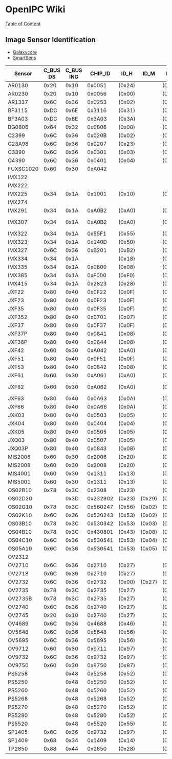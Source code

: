 # OpenIPC Wiki
[Table of Content](../README.md)

Image Sensor Identification
---------------------------
- [Galaxycore](hardware/galaxycore/sensor.md)
- [SmartSens](hardware/smartsens/sensor.md)

| Sensor    | C_BUS DS | C_BUS ING | CHIP_ID  | ID_H   | ID_M   | ID_L   |   FPS |    W |    H |   Wa |   Ha |    Size |  Pixel | Technology                    | Manuf.  | References                                                                                                                                                                                                                                                                                           |
|-----------|----------|-----------|----------|--------|--------|--------|------:|-----:|-----:|-----:|-----:|--------:|-------:|-------------------------------|---------|------------------------------------------------------------------------------------------------------------------------------------------------------------------------------------------------------------------------------------------------------------------------------------------------------|
| AR0130    | 0x20     | 0x10      | 0x0051   | (0x24) |        | (0x02) |  5~60 | 1650 | 1212 | 1280 |  960 |  1/3.0" | 3.75µm |                               |         | [T20](https://github.com/themactep/openingenic/blob/master/kernel/sensors/t20/ar0130/ar0130.c)                                                                                                                                                                                                       |
| AR0230    | 0x20     | 0x10      | 0x0056   | (0x00) |        | (0x56) |  5~60 | 1944 | 1116 | 1928 | 1088 |  1/2.7" | 3.00µm |                               |         | [T20](https://github.com/themactep/openingenic/blob/master/kernel/sensors/t20/ar0230/ar0230.c)                                                                                                                                                                                                       |
| AR1337    | 0x6C     | 0x36      | 0x0253   | (0x02) |        | (0x53) |  5~60 | 1920 | 1080 | 4208 | 3102 |  1/3.2" | 1.10µm |                               |         |                                                                                                                                                                                                                                                                                                      |
| BF3115    | 0xDC     | 0x6E      | 0x3116   | (0x31) |        | (0x16) |    60 | 1293 |  733 | 1980 |  750 |  1/3.0" | 4.20µm |                               |         | [T20](https://github.com/themactep/openingenic/blob/master/kernel/sensors/t20/bf3115/bf3115.c)                                                                                                                                                                                                       |         
| BF3A03    | 0xDC     | 0x6E      | 0x3A03   | (0x3A) |        | (0x03) | 10~25 |  816 |  510 |      |      |         |        |                               |         |                                                                                                                                                                                                                                                                                                      |
| BG0806    | 0x64     | 0x32      | 0x0806   | (0x08) |        | (0x06) |  5~30 | 2222 | 1350 |      |      |         |        |                               |         | [T20](https://github.com/themactep/openingenic/blob/master/kernel/sensors/t20/bg0806/bg0806.c), [T30](https://github.com/themactep/openingenic/blob/master/kernel/sensors/t30/bg0806/bg0806.c)                                                                                                       |
| C2399     | 0x6C     | 0x36      | 0x020B   | (0x02) |        | (0x0B) |  5~30 | 1920 | 1080 |      |      |         |        |                               |         |                                                                                                                                                                                                                                                                                                      |
| C23A98    | 0x6C     | 0x36      | 0x0207   | (0x23) |        | (0x98) |  5~30 | 2270 | 1324 |      |      |         |        |                               |         |                                                                                                                                                                                                                                                                                                      |
| C3390     | 0x6C     | 0x36      | 0x0301   | (0x03) |        | (0x01) |  5~30 | 2560 | 1440 |      |      |         |        |                               |         |                                                                                                                                                                                                                                                                                                      |
| C4390     | 0x6C     | 0x36      | 0x0401   | (0x04) |        | (0x01) |  5~30 | 2856 | 1766 |      |      |         |        |                               |         |                                                                                                                                                                                                                                                                                                      |
| FUXSC1020 | 0x60     | 0x30      | 0xA042   |        |        |        |  5~25 | 1980 |  750 |      |      |         |        |                               |         | [T20](https://github.com/themactep/openingenic/blob/master/kernel/sensors/t20/fuxsc1020/fuxsc1020.c), [T30](https://github.com/themactep/openingenic/blob/master/kernel/sensors/t30/fuxsc1020/fuxsc1020.c)                                                                                           |
| IMX122    |          |           |          |        |        |        |       |      |      |      |      |         |        |                               |         |                                                                                                                                                                                                                                                                                                      |
| IMX222    |          |           |          |        |        |        |       |      |      |      |      |         |        |                               |         |                                                                                                                                                                                                                                                                                                      |
| IMX225    | 0x34     | 0x1A      | 0x1001   | (0x10) |        | (0x01) | 10~30 | 1305 |  977 |      |      |         |        |                               |         | [T20](https://github.com/themactep/openingenic/blob/master/kernel/sensors/t20/imx225/imx225.c)                                                                                                                                                                                                       |
| IMX274    |          |           |          |        |        |        |       |      |      |      |      |         |        |                               |         |                                                                                                                                                                                                                                                                                                      |
| IMX291    | 0x34     | 0x1A      | 0xA0B2   | (0xA0) |        | (0xB2) | 15~30 | 2640 | 1125 |      |      |         |        |                               |         | [T20](https://github.com/themactep/openingenic/blob/master/kernel/sensors/t20/imx291/imx291.c), [T30](https://github.com/themactep/openingenic/blob/master/kernel/sensors/t30/imx291/imx291.c)                                                                                                       |
| IMX307    | 0x34     | 0x1A      | 0xA0B2   | (0xA0) |        | (0xB2) | 10~30 | 2200 | 1125 |      |      |         |        |                               |         | [T30](https://github.com/themactep/openingenic/blob/master/kernel/sensors/t30/imx307/imx307.c), [T31](https://github.com/themactep/openingenic/blob/master/kernel/sensors/t31/imx307/imx307.c), [T40](https://github.com/themactep/openingenic/blob/master/kernel/sensors/t40/imx307/imx307.c)       |
| IMX322    | 0x34     | 0x1A      | 0x55F1   | (0x55) |        | (0xEC) |  5~30 | 1984 | 1125 |      |      |         |        |                               |         | [T20](https://github.com/themactep/openingenic/blob/master/kernel/sensors/t20/imx322/imx322.c)                                                                                                                                                                                                       |
| IMX323    | 0x34     | 0x1A      | 0x140D   | (0x50) |        | (0x00) |  5~30 | 2200 | 1350 |      |      |         |        |                               |         | [T20](https://github.com/themactep/openingenic/blob/master/kernel/sensors/t20/imx323/imx323.c), [T30](https://github.com/themactep/openingenic/blob/master/kernel/sensors/t30/imx323/imx323.c)                                                                                                       |
| IMX327    | 0x6C     | 0x36      | 0xB201   | (0xB2) |        | (0x01) |  5~25 | 2136 | 2781 |      |      |         |        |                               |         | [T30](https://github.com/themactep/openingenic/blob/master/kernel/sensors/t30/imx327/imx327.c)                                                                                                                                                                                                       |
| IMX334    | 0x34     | 0x1A      |          | (0x18) |        | (0x08) |    30 | 2250 | 1100 |      |      |         |        |                               |         | [T40](https://github.com/themactep/openingenic/blob/master/kernel/sensors/t40/imx334/imx334.c)                                                                                                                                                                                                       |
| IMX335    | 0x34     | 0x1A      | 0x0800   | (0x08) |        | (0x00) |  5~25 | 1200 | 4125 |      |      |         |        |                               |         | [T30](https://github.com/themactep/openingenic/blob/master/kernel/sensors/t30/imx335/imx335.c), [T40](https://github.com/themactep/openingenic/blob/master/kernel/sensors/t40/imx335/imx335.c)                                                                                                       |
| IMX385    | 0x34     | 0x1A      | 0xF000   | (0xF0) |        | (0x00) |  5~30 | 2200 | 1125 |      |      |         |        |                               |         | [T30](https://github.com/themactep/openingenic/blob/master/kernel/sensors/t30/imx385/imx385.c)                                                                                                                                                                                                       |
| IMX415    | 0x34     | 0x1A      | 0x2823   | (0x28) |        | (0x23) |    30 | 3865 | 2191 |      |      |         |        |                               |         | [T40](https://github.com/themactep/openingenic/blob/master/kernel/sensors/t40/imx415/imx415.c)                                                                                                                                                                                                       | 
| JXF22     | 0x80     | 0x40      | 0x0F22   | (0x0F) |        | (0x22) |  5~30 | 2400 | 1350 |      |      |         |        |                               |         | [T20](https://github.com/themactep/openingenic/blob/master/kernel/sensors/t20/jxf22/jxf22.c), [T30](https://github.com/themactep/openingenic/blob/master/kernel/sensors/t30/jxf22/jxf22.c)                                                                                                           |
| JXF23     | 0x80     | 0x40      | 0x0F23   | (0x0F) |        | (0x23) |  5~30 | 2560 | 1350 |      |      |         |        |                               |         | [T20](https://github.com/themactep/openingenic/blob/master/kernel/sensors/t20/jxf23/jxf23.c), [T30](https://github.com/themactep/openingenic/blob/master/kernel/sensors/t30/jxf23/jxf23.c)                                                                                                           |
| JXF35     | 0x80     | 0x40      | 0x0F35   | (0x0F) |        | (0x35) |  5~30 | 2560 | 1350 |      |      |         |        |                               |         |                                                                                                                                                                                                                                                                                                      |
| JXF352    | 0x80     | 0x40      | 0x0701   | (0x07) |        | (0x01) |  5~30 | 1920 | 1080 |      |      |         |        |                               |         |                                                                                                                                                                                                                                                                                                      |
| JXF37     | 0x80     | 0x40      | 0x0F37   | (0x0F) |        | (0x37) |  5~30 | 2400 | 1440 |      |      |         |        |                               |         | [T31](https://github.com/themactep/openingenic/blob/master/kernel/sensors/t31/jxf37/jxf37.c)                                                                                                                                                                                                         |
| JXF37P    | 0x80     | 0x40      | 0x0841   | (0x08) |        | (0x41) |  5~30 | 1920 | 1080 |      |      |         |        |                               |         |                                                                                                                                                                                                                                                                                                      |
| JXF38P    | 0x80     | 0x40      | 0x0844   | (0x08) |        | (0x44) |  5~15 | 2560 | 2250 |      |      |         |        |                               |         |                                                                                                                                                                                                                                                                                                      |
| JXF42     | 0x60     | 0x30      | 0xA042   | (0xA0) |        | (0x42) |  5~30 | 1920 | 1080 |      |      |         |        |                               |         | [T20](https://github.com/themactep/openingenic/blob/master/kernel/sensors/t20/jxh42/jxh42.c)                                                                                                                                                                                                         |
| JXF51     | 0x80     | 0x40      | 0x0F51   | (0x0F) |        | (0x51) |  5~30 | 1920 | 1080 |      |      |         |        |                               |         |                                                                                                                                                                                                                                                                                                      |
| JXF53     | 0x80     | 0x40      | 0x0842   | (0x08) |        | (0x42) |  5~30 | 1920 | 1080 |      |      |         |        |                               |         |                                                                                                                                                                                                                                                                                                      |
| JXF61     | 0x60     | 0x30      | 0xA061   | (0xA0) |        | (0x42) |  5~30 | 1600 |  900 |      |      |         |        |                               |         | [T20](https://github.com/themactep/openingenic/blob/master/kernel/sensors/t20/jxh61/jxh61.c)                                                                                                                                                                                                         |
| JXF62     | 0x60     | 0x30      | 0xA062   | (0xA0) |        | (0x62) |  5~30 | 1600 |  900 |      |      |         |        |                               |         | [T20](https://github.com/themactep/openingenic/blob/master/kernel/sensors/t20/jxh62/jxh62.c), [T30](https://github.com/themactep/openingenic/blob/master/kernel/sensors/t30/jxh62/jxh62.c), [T31](https://github.com/themactep/openingenic/blob/master/kernel/sensors/t31/jxh62/jxh62.c)             |
| JXF63     | 0x80     | 0x40      | 0x0A63   | (0x0A) |        | (0x63) |  5~30 | 1280 |  720 |      |      |         |        |                               |         |                                                                                                                                                                                                                                                                                                      |
| JXF66     | 0x80     | 0x40      | 0x0A66   | (0x0A) |        | (0x66) |  5~30 | 1280 |  960 |      |      |         |        |                               |         |                                                                                                                                                                                                                                                                                                      |
| JXK03     | 0x80     | 0x40      | 0x0503   | (0x05) |        | (0x03) |  5~15 | 2880 | 2000 |      |      |         |        |                               |         | [T30](https://github.com/themactep/openingenic/blob/master/kernel/sensors/t30/jxk03/jxk03.c)                                                                                                                                                                                                         |
| JXK04     | 0x80     | 0x40      | 0x0404   | (0x04) |        | (0x04) |  5~30 | 2560 | 1440 |      |      |         |        |                               |         | [T40](https://github.com/themactep/openingenic/blob/master/kernel/sensors/t40/jxk04/jxk04.c)                                                                                                                                                                                                         |
| JXK05     | 0x80     | 0x40      | 0x0505   | (0x05) |        | (0x05) |  5~25 | 2800 | 2000 |      |      |         |        |                               |         |                                                                                                                                                                                                                                                                                                      |
| JXQ03     | 0x80     | 0x40      | 0x0507   | (0x05) |        | (0x07) |  5~30 | 3600 | 1600 |      |      |         |        |                               |         | [T31](https://github.com/themactep/openingenic/blob/master/kernel/sensors/t31/jxq03/jxq03.c)                                                                                                                                                                                                         |
| JXQ03P    | 0x80     | 0x40      | 0x0843   | (0x08) |        | (0x43) |  5~30 | 2304 | 1296 |      |      |         |        |                               |         | [T31](https://github.com/themactep/openingenic/blob/master/kernel/sensors/t31/jxq03p/jxq03p.c)                                                                                                                                                                                                       |
| MIS2006   | 0x60     | 0x30      | 0x2006   | (0x20) |        | (0x06) |  5~30 | 2133 | 1125 |      |      |         |        |                               |         |                                                                                                                                                                                                                                                                                                      |
| MIS2008   | 0x60     | 0x30      | 0x2008   | (0x20) |        | (0x08) |  5~30 | 1920 | 1080 |      |      |         |        |                               |         |                                                                                                                                                                                                                                                                                                      |
| MIS4001   | 0x60     | 0x30      | 0x1311   | (0x13) |        | (0x11) |  5~30 | 2560 | 1440 |      |      |         |        |                               |         |                                                                                                                                                                                                                                                                                                      |
| MIS5001   | 0x60     | 0x30      | 0x1311   | (0x13) |        | (0x11) |  5~30 | 2560 | 1440 |      |      |         |        |                               |         |                                                                                                                                                                                                                                                                                                      |
| OS02B10   | 0x78     | 0x3C      | 0x2308   | (0x23) |        | (0x08) |  5~30 | 1234 | 1361 |      |      |         |        |                               |         | [T30](https://github.com/themactep/openingenic/blob/master/kernel/sensors/t30/os02b10/os02b10.c)                                                                                                                                                                                                     |
| OS02D20   |          | 0x3D      | 0x232902 | (0x23) | (0x29) | (0x02) |  5~60 | 2006 | 1103 |      |      |         |        |                               |         |                                                                                                                                                                                                                                                                                                      |
| OS02G10   | 0x78     | 0x3C      | 0x560247 | (0x56) | (0x02) | (0x47) |  5~30 | 1920 | 1080 |      |      |         |        |                               |         |                                                                                                                                                                                                                                                                                                      |
| OS02K10   | 0x6C     | 0x36      | 0x530243 | (0x53) | (0x02) | (0x43) | 5~120 | 1440 | 5000 |      |      |         |        |                               |         |                                                                                                                                                                                                                                                                                                      |
| OS03B10   | 0x78     | 0x3C      | 0x530342 | (0x53) | (0x03) | (0x42) |  5~30 | 2304 | 1296 |      |      |         |        |                               |         |                                                                                                                                                                                                                                                                                                      |
| OS04B10   | 0x78     | 0x3C      | 0x430801 | (0x43) | (0x08) | (0x01) |  5~30 | 1584 | 1818 |      |      |         |        |                               |         |                                                                                                                                                                                                                                                                                                      |
| OS04C10   | 0x6C     | 0x36      | 0x530541 | (0x53) | (0x04) | (0x43) |  5~60 | 2140 | 1574 |      |      |         |        |                               |         |                                                                                                                                                                                                                                                                                                      |
| OS05A10   | 0x6C     | 0x36      | 0x530541 | (0x53) | (0x05) | (0x41) |  5~30 | 3696 | 2337 |      |      |         |        |                               |         | [T30](https://github.com/themactep/openingenic/blob/master/kernel/sensors/t30/os05a10/os05a10.c)                                                                                                                                                                                                     |
| OV2312    |          |           |          |        |        |        |       | 1600 | 1300 |      |      |  1/2.9" | 3.00µm |                               |         |                                                                                                                                                                                                                                                                                                      |
| OV2710    | 0x6C     | 0x36      | 0x2710   | (0x27) |        | (0x10) |  5~30 | 2420 | 1324 |      |      |         |        |                               |         | [T20](https://github.com/themactep/openingenic/blob/master/kernel/sensors/t20/ov2710/ov2710.c)                                                                                                                                                                                                       |
| OV2718    | 0x6C     | 0x36      | 0x2710   | (0x27) |        | (0x70) |  5~30 | 2212 | 1516 |      |      |         |        |                               |         | [T30](https://github.com/themactep/openingenic/blob/master/kernel/sensors/t30/ov2718/ov2718.c)                                                                                                                                                                                                       |
| OV2732    | 0x6C     | 0x36      | 0x2732   | (0x00) | (0x27) | (0x32) |  5~30 | 1264 | 1420 |      |      |         |        |                               |         | [T30](https://github.com/themactep/openingenic/blob/master/kernel/sensors/t30/ov2732/ov2732.c)                                                                                                                                                                                                       |
| OV2735    | 0x78     | 0x3C      | 0x2735   | (0x27) |        | (0x35) |  5~30 | 2106 | 1595 |      |      |         |        |                               |         | [T30](https://github.com/themactep/openingenic/blob/master/kernel/sensors/t30/ov2735/ov2735.c)                                                                                                                                                                                                       |
| OV2735B   | 0x78     | 0x3C      | 0x2735   | (0x27) |        | (0x35) |  5~30 | 2106 | 1595 |      |      |         |        |                               |         | [T30](https://github.com/themactep/openingenic/blob/master/kernel/sensors/t30/ov2735b/ov2735b.c)                                                                                                                                                                                                     |
| OV2740    | 0x6C     | 0x36      | 0x2740   | (0x27) |        | (0x40) |  5~30 | 1920 | 1080 |      |      |         |        |                               |         |                                                                                                                                                                                                                                                                                                      |
| OV2745    | 0x20     | 0x10      | 0x2740   | (0x27) |        | (0x40) |  5~30 | 1928 | 1088 |      |      |         |        |                               |         |                                                                                                                                                                                                                                                                                                      |
| OV4689    | 0x6C     | 0x36      | 0x4688   | (0x46) |        | (0x88) |  5~25 | 2125 | 1556 |      |      |         |        |                               |         | [T20](https://github.com/themactep/openingenic/blob/master/kernel/sensors/t20/ov4689/ov4689.c), [T30](https://github.com/themactep/openingenic/blob/master/kernel/sensors/t30/ov4689/ov4689.c)                                                                                                       |
| OV5648    | 0x6C     | 0x36      | 0x5648   | (0x56) |        | (0x48) | 10~15 | 2816 | 1984 |      |      |         |        |                               |         | [T30](https://github.com/themactep/openingenic/blob/master/kernel/sensors/t30/ov5648/ov5648.c)                                                                                                                                                                                                       |
| OV5695    | 0x6C     | 0x36      | 0x5695   | (0x56) |        | (0x48) |  5~60 | 1920 | 1080 |      |      |         |        |                               |         |                                                                                                                                                                                                                                                                                                      |
| OV9712    | 0x60     | 0x30      | 0x9711   | (0x97) |        | (0x11) |  5~30 | 1688 |  995 |      |      |         |        |                               |         | [T20](https://github.com/themactep/openingenic/blob/master/kernel/sensors/t20/ov9712/ov9712.c)                                                                                                                                                                                                       |
| OV9732    | 0x6C     | 0x36      | 0x9732   | (0x97) |        | (0x32) |  5~30 | 1478 |  964 |      |      |         |        |                               |         | [T20](https://github.com/themactep/openingenic/blob/master/kernel/sensors/t20/ov9732/ov9732.c)                                                                                                                                                                                                       |
| OV9750    | 0x60     | 0x30      | 0x9750   | (0x97) |        | (0x50) |  5~30 | 1943 |  988 |      |      |         |        |                               |         | [T20](https://github.com/themactep/openingenic/blob/master/kernel/sensors/t20/ov9750/ov9750.c)                                                                                                                                                                                                       |
| PS5258    |          | 0x48      | 0x5258   | (0x52) |        | (0x58) |  5~30 | 2560 | 1920 |      |      |         |        |                               |         |                                                                                                                                                                                                                                                                                                      |
| PS5250    |          | 0x48      | 0x5250   | (0x52) |        | (0x50) |  5~30 | 2252 | 1349 |      |      |         |        |                               |         | [T30](https://github.com/themactep/openingenic/blob/master/kernel/sensors/t30/ps5250/ps5250.c)                                                                                                                                                                                                       |
| PS5260    |          | 0x48      | 0x5260   | (0x52) |        | (0x60) |  5~15 | 2252 | 1125 |      |      |         |        |                               |         | [T30](https://github.com/themactep/openingenic/blob/master/kernel/sensors/t30/ps5260/ps5260.c)                                                                                                                                                                                                       |
| PS5268    |          | 0x48      | 0x5268   | (0x52) |        | (0x68) |  5~30 | 2560 | 1920 |      |      |         |        |                               |         |                                                                                                                                                                                                                                                                                                      |
| PS5270    |          | 0x48      | 0x5270   | (0x52) |        | (0x70) |  5~20 | 1592 | 1820 |      |      |         |        |                               |         | [T30](https://github.com/themactep/openingenic/blob/master/kernel/sensors/t30/ps5270/ps5270.c)                                                                                                                                                                                                       |
| PS5280    |          | 0x48      | 0x5280   | (0x52) |        | (0x80) |  5~30 | 2250 | 1440 |      |      |         |        |                               |         | [T30](https://github.com/themactep/openingenic/blob/master/kernel/sensors/t30/ps5280/ps5280.c)                                                                                                                                                                                                       |
| PS5520    |          | 0x48      | 0x5520   | (0x55) |        | (0x20) |  5~20 | 2560 | 1920 |      |      |         |        |                               |         |                                                                                                                                                                                                                                                                                                      |
| SP1405    | 0x6C     | 0x36      | 0x9732   | (0x97) |        | (0x32) |  5~30 | 1280 |  720 |      |      |         |        |                               |         |                                                                                                                                                                                                                                                                                                      |
| SP1409    | 0x68     | 0x34      | 0x1409   | (0x14) |        | (0x09) |  5~30 | 1328 |  899 |      |      |         |        |                               |         | [T20](https://github.com/themactep/openingenic/blob/master/kernel/sensors/t20/sp1409/sp1409.c)                                                                                                                                                                                                       |
| TP2850    | 0x88     | 0x44      | 0x2850   | (0x28) |        | (0x50) |  5~30 | 1920 | 1080 |      |      |         |        |                               |         |                                                                                                                                                                                                                                                                                                      |
